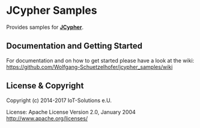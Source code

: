 JCypher Samples
===============

Provides samples for [**JCypher**](http://wolfgang-schuetzelhofer.github.io/jcypher/).
## Documentation and Getting Started
For documentation and on how to get started please have a look at the wiki:
https://github.com/Wolfgang-Schuetzelhofer/jcypher_samples/wiki

## License & Copyright

Copyright (c) 2014-2017 IoT-Solutions e.U.

License:
								Apache License
                           Version 2.0, January 2004
                        http://www.apache.org/licenses/